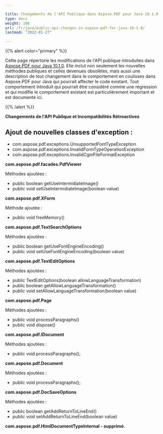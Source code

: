 ```yaml
---

title: Changements de l'API Publique dans Aspose.PDF pour Java 10.1.0  
type: docs  
weight: 100  
url: /fr/java/public-api-changes-in-aspose-pdf-for-java-10-1-0/  
lastmod: "2022-01-27"  

---
```


{{% alert color="primary" %}}

Cette page répertorie les modifications de l'API publique introduites dans [Aspose.PDF pour Java 10.1.0](http://www.aspose.com/community/files/72/java-components/aspose.pdf-for-java/entry615512.aspx). Elle inclut non seulement les nouvelles méthodes publiques et celles devenues obsolètes, mais aussi une description de tout changement dans le comportement en coulisses dans Aspose.PDF pour Java qui pourrait affecter le code existant. Tout comportement introduit qui pourrait être considéré comme une régression et qui modifie le comportement existant est particulièrement important et est documenté ici.

{{% /alert %}}


**Changements de l'API Publique et Incompatibilités Rétroactives**

## Ajout de nouvelles classes d'exception :

- com.aspose.pdf.exceptions.UnsupportedFontTypeException
- com.aspose.pdf.exceptions.InvalidFormTypeOperationException
- com.aspose.pdf.exceptions.InvalidCgmFileFormatException

**com.aspose.pdf.facades.PdfViewer**

Méthodes ajoutées :

- public boolean getUseIntermidiateImage()  
- public void setUseIntermidiateImage(boolean value)

**com.aspose.pdf.XForm**

Méthode ajoutée :

- public void freeMemory()

**com.aspose.pdf.TextSearchOptions**

Méthodes ajoutées :

- public boolean getUseFontEngineEncoding()  
- public void setUseFontEngineEncoding(boolean value)

**com.aspose.pdf.TextEditOptions**

Méthodes ajoutées :

- public TextEditOptions(boolean allowLanguageTransformation)  
- public boolean getAllowLanguageTransformation()  
- public void setAllowLanguageTransformation(boolean value)

**com.aspose.pdf.Page**

Méthodes ajoutées :

- public void processParagraphs()  
- public void dispose()

**com.aspose.pdf.IDocument**

Méthodes ajoutées :

- public void processParagraphs();

**com.aspose.pdf.Document**

Méthodes ajoutées :

- public void processParagraphs();

**com.aspose.pdf.DocSaveOptions**

Méthodes ajoutées :

- public boolean getAddReturnToLineEnd()  
- public void setAddReturnToLineEnd(boolean value)

**com.aspose.pdf.HtmlDocumentTypeInternal - supprimé.**